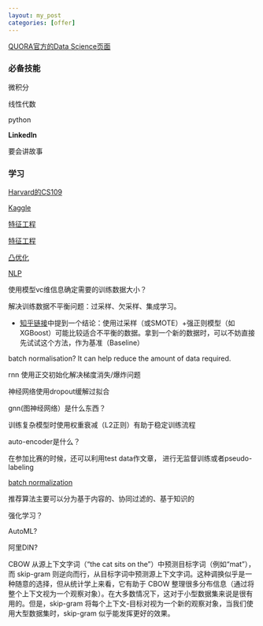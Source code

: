 ```yaml
---
layout: my_post
categories: [offer]
---
```


[QUORA官方的Data Science页面](https://www.quora.com/topic/Data-Science)

### 必备技能

微积分

线性代数

python

**LinkedIn**

要会讲故事

### 学习

[Harvard的CS109](http://cs109.github.io/2015/)

[Kaggle](https://www.kaggle.com/competitions)

[特征工程](https://www.quora.com/What-are-some-best-practices-in-Feature-Engineering)

[特征工程](https://nbviewer.jupyter.org/github/aguschin/kaggle/blob/master/forestCoverType_featuresEngineering.ipynb)

[凸优化](http://stanford.edu/~boyd/cvxbook/)

[NLP](https://www.quora.com/How-do-I-learn-Natural-Language-Processing-NLP)

使用模型vc维信息确定需要的训练数据大小？

解决训练数据不平衡问题：过采样、欠采样、集成学习。
* [知乎链接](https://www.zhihu.com/question/269698662)中提到一个结论：使用过采样（或SMOTE）+强正则模型（如XGBoost）可能比较适合不平衡的数据。拿到一个新的数据时，可以不妨直接先试试这个方法，作为基准（Baseline）

batch normalisation? It can help reduce the amount of data required.

rnn 使用正交初始化解决梯度消失/爆炸问题

神经网络使用dropout缓解过拟合

gnn(图神经网络）是什么东西？

训练复杂模型时使用权重衰减（L2正则）有助于稳定训练流程

auto-encoder是什么？

在参加比赛的时候，还可以利用test data作文章， 进行无监督训练或者pseudo-labeling

[batch normalization](https://arxiv.org/abs/1502.03167)

推荐算法主要可以分为基于内容的、协同过滤的、基于知识的

强化学习？

AutoML?

阿里DIN?

CBOW 从源上下文字词（“the cat sits on the”）中预测目标字词（例如“mat”），而 skip-gram 则逆向而行，从目标字词中预测源上下文字词。这种调换似乎是一种随意的选择，但从统计学上来看，它有助于 CBOW 整理很多分布信息（通过将整个上下文视为一个观察对象）。在大多数情况下，这对于小型数据集来说是很有用的。但是，skip-gram 将每个上下文-目标对视为一个新的观察对象，当我们使用大型数据集时，skip-gram 似乎能发挥更好的效果。
